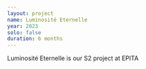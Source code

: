 ```yaml
---
layout: project
name: Luminosité Eternelle
year: 2023
solo: false
duration: 6 months
---
```


Luminosité Eternelle is our S2 project at EPITA
